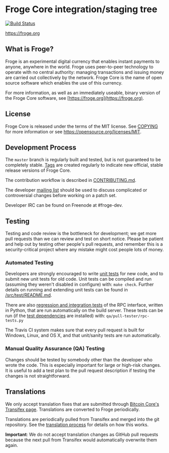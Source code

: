 Froge Core integration/staging tree
=====================================

[![Build Status](https://travis-ci.org/froge-project/froge.svg?branch=master)](https://travis-ci.org/froge-project/froge)

https://froge.org

What is Froge?
----------------

Froge is an experimental digital currency that enables instant payments to
anyone, anywhere in the world. Froge uses peer-to-peer technology to operate
with no central authority: managing transactions and issuing money are carried
out collectively by the network. Froge Core is the name of open source
software which enables the use of this currency.

For more information, as well as an immediately useable, binary version of
the Froge Core software, see [https://froge.org](https://froge.org).

License
-------

Froge Core is released under the terms of the MIT license. See [COPYING](COPYING) for more
information or see https://opensource.org/licenses/MIT.

Development Process
-------------------

The `master` branch is regularly built and tested, but is not guaranteed to be
completely stable. [Tags](https://github.com/froge-project/froge/tags) are created
regularly to indicate new official, stable release versions of Froge Core.

The contribution workflow is described in [CONTRIBUTING.md](CONTRIBUTING.md).

The developer [mailing list](https://groups.google.com/forum/#!forum/froge-dev)
should be used to discuss complicated or controversial changes before working
on a patch set.

Developer IRC can be found on Freenode at #froge-dev.

Testing
-------

Testing and code review is the bottleneck for development; we get more pull
requests than we can review and test on short notice. Please be patient and help out by testing
other people's pull requests, and remember this is a security-critical project where any mistake might cost people
lots of money.

### Automated Testing

Developers are strongly encouraged to write [unit tests](src/test/README.md) for new code, and to
submit new unit tests for old code. Unit tests can be compiled and run
(assuming they weren't disabled in configure) with: `make check`. Further details on running
and extending unit tests can be found in [/src/test/README.md](/src/test/README.md).

There are also [regression and integration tests](/qa) of the RPC interface, written
in Python, that are run automatically on the build server.
These tests can be run (if the [test dependencies](/qa) are installed) with: `qa/pull-tester/rpc-tests.py`

The Travis CI system makes sure that every pull request is built for Windows, Linux, and OS X, and that unit/sanity tests are run automatically.

### Manual Quality Assurance (QA) Testing

Changes should be tested by somebody other than the developer who wrote the
code. This is especially important for large or high-risk changes. It is useful
to add a test plan to the pull request description if testing the changes is
not straightforward.

Translations
------------

We only accept translation fixes that are submitted through [Bitcoin Core's Transifex page](https://www.transifex.com/projects/p/bitcoin/).
Translations are converted to Froge periodically.

Translations are periodically pulled from Transifex and merged into the git repository. See the
[translation process](doc/translation_process.md) for details on how this works.

**Important**: We do not accept translation changes as GitHub pull requests because the next
pull from Transifex would automatically overwrite them again.
